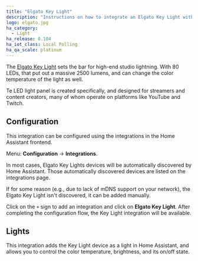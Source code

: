 ```yaml
---
title: "Elgato Key Light"
description: "Instructions on how to integrate an Elgato Key Light with Home Assistant."
logo: elgato.jpg
ha_category:
  - Light
ha_release: 0.104
ha_iot_class: Local Polling
ha_qa_scale: platinum
---
```


The [Elgato Key Light](https://www.elgato.com/en/gaming/key-light) sets the
bar for high-end studio lightning. With 80 LEDs, that put out a massive
2500 lumens, and can change the color temperature of the light as well.

Te LED light panel is created specifically, and designed for streamers
and content creators, many of whom operate on platforms like YouTube and Twitch.

## Configuration

This integration can be configured using the integrations in the
Home Assistant frontend.

Menu: **Configuration** -> **Integrations**.

In most cases, Elgato Key Lights devices will be automatically discovered by
Home Assistant. Those automatically discovered devices are listed
on the integrations page.

If for some reason (e.g., due to lack of mDNS support on your network),
the Elgato Key Light isn't discovered, it can be added manually.

Click on the `+` sign to add an integration and click on **Elgato Key Light**.
After completing the configuration flow, the Key Light integration will be
available.

## Lights

This integration adds the Key Light device as a light in Home Assistant, and
allows you to control the color temperature, brightness, and its on/off state.
